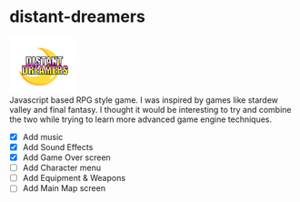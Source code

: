 # distant-dreamers

![Distant Dreamers title logo](/assets/img/distant-dreamers-logo.png)
<br/>
Javascript based RPG style game. I was inspired by games like stardew valley and final fantasy. I thought it would be interesting to try and combine the two while trying to learn more advanced game engine techniques.

- [x] Add music
- [x] Add Sound Effects
- [x] Add Game Over screen
- [ ] Add Character menu
- [ ] Add Equipment & Weapons
- [ ] Add Main Map screen